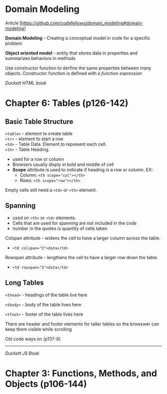 # Domain Modeling
Article [https://github.com/codefellows/domain_modeling#domain-modeling]

**Domain Modeling** - Creating a conceptual model in code for a specific problem

**Object oriented model** - entity that stores data in properties and summarizes behaviors in methods

Use constructor function to derfine the same properties between many objects.
Constructor function is defined with a _function expression_


_Duckett HTML book_
# Chapter 6: Tables (p126-142)

## Basic Table Structure  
`<table>` - element to create table  
`<tr>` - element to start a row  
`<td>` - Table Data. Element to represent each cell.  
`<th>` - Table Heading.

- used for a row or column
- Browsers usually disply in bold and middle of cell
- **Scope** attribute is used to indicate if heading is a row or column.  EX:
  * Column: `<th scope="col"></th>`
  * Rows: `<th scope="row"></th>`

Empty cells still need a `<td>` or `<th>` element.  

## Spanning

- used on `<th>` or `<td>` elements.
- Cells that are used for spanning are not included in the code
- number in the quotes is quantity of cells taken

Colspan attribute - widens the cell to have a larger column across the table.
- `<td colspan="3">data</td>`

Rowspan attribute - lengthens the cell to have a larger row down the table.
- `<td rowspan="3">data</td>`

## Long Tables

`<thead>` - headings of the table live here

`<tbody>` - body of the table lives here  

`<tfoot>`  - footer of the table lives here

There are header and footer elements for taller tables so the browswer can keep them visible while scrolling

Old code ways on (p137-8)

---
_Duckett JS Book_
# Chapter 3: Functions, Methods, and Objects (p106-144)

